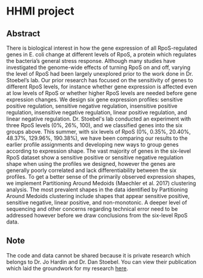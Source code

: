 # HHMI project

## Abstract 
There is biological interest in how the gene expression of all RpoS-regulated genes in E. coli change at different levels of RpoS, a protein which regulates the bacteria’s general stress response. Although many studies have investigated the genome-wide effects of turning RpoS on and off, varying the level of RpoS had been largely unexplored prior to the work done in Dr. Stoebel’s lab. Our prior research has focused on the sensitivity of genes to different RpoS levels, for instance whether gene expression is affected even at low levels of RpoS or whether higher RpoS levels are needed before gene expression changes. We design six gene expression profiles: sensitive positive regulation, sensitive negative regulation, insensitive positive regulation, insensitive negative regulation, linear positive regulation, and linear negative regulation. Dr. Stoebel's lab conducted an experiment with three RpoS levels (0%, 26%, 100), and we classified genes into the six groups above. This summer, with six levels of RpoS (0%, 0.35%, 20.40%, 48.37%, 129.96%, 190.38%), we have been comparing our results to the earlier profile assignments and developing new ways to group genes according to expression shape. The vast majority of genes in the six-level RpoS dataset show a sensitive positive or sensitive negative regulation shape when using the profiles we designed, however the genes are generally poorly correlated and lack differentiability between the six profiles. To get a better sense of the primarily observed expression shapes, we implement Partitioning Around Medoids (Maechler et al. 2017) clustering analysis. The most prevalent shapes in the data identified by Partitioning Around Medoids clustering include shapes that appear sensitive positive, sensitive negative, linear positive, and non-monotonic. A deeper level of sequencing and other concerns regarding technical error need to be addressed however before we draw conclusions from the six-level RpoS data. 

## Note
The code and data cannot be shared because it is private research which belongs to Dr. Jo Hardin and Dr. Dan Stoebel. You can view their publication which laid the groundwork for my research [here](https://jb.asm.org/content/early/2017/01/18/JB.00755-16).
